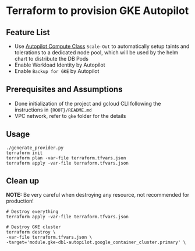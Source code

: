 # Terraform to provision GKE Autopilot

## Feature List
* Use [Autopilot Compute Class](https://cloud.google.com/kubernetes-engine/docs/concepts/autopilot-compute-classes) `Scale-Out` to automatically setup taints and tolerations to a dedicated node pool, which will be used by the helm chart to distribute the DB Pods
* Enable Workload Identity by Autopilot
* Enable `Backup for GKE` by Autopilot

## Prerequisites and Assumptions
* Done initialization of the project and gcloud CLI following the instructions in `{ROOT}/README.md`
* VPC network, refer to `gke` folder for the details

## Usage
```
./generate_provider.py
terraform init
terraform plan -var-file terraform.tfvars.json
terraform apply -var-file terraform.tfvars.json
```
## Clean up
**NOTE:** Be very careful when destroying any resource, not recommended for production!
```
# Destroy everything
terraform apply -var-file terraform.tfvars.json

# Destroy GKE cluster
terraform destroy \
-var-file terraform.tfvars.json \
-target='module.gke-db1-autopilot.google_container_cluster.primary' \
```
